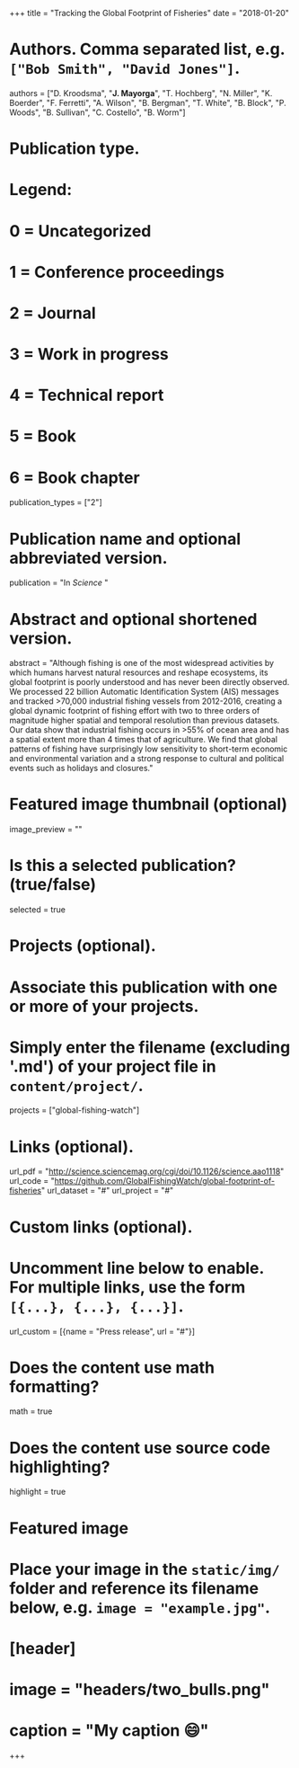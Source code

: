 +++
title = "Tracking the Global Footprint of Fisheries"
date = "2018-01-20"

# Authors. Comma separated list, e.g. `["Bob Smith", "David Jones"]`.
authors = ["D. Kroodsma", "**J. Mayorga**", "T. Hochberg", "N. Miller", "K. Boerder", "F. Ferretti", "A. Wilson", "B. Bergman", "T. White", "B. Block", "P. Woods", "B. Sullivan", "C. Costello", "B. Worm"]

# Publication type.
# Legend:
# 0 = Uncategorized
# 1 = Conference proceedings
# 2 = Journal
# 3 = Work in progress
# 4 = Technical report
# 5 = Book
# 6 = Book chapter
publication_types = ["2"]

# Publication name and optional abbreviated version.
publication = "In *Science* "

# Abstract and optional shortened version.
abstract = "Although fishing is one of the most widespread activities by which humans harvest natural resources and reshape ecosystems, its global footprint is poorly understood and has never been directly observed. We processed 22 billion Automatic Identification System (AIS) messages and tracked >70,000 industrial fishing vessels from 2012-2016, creating a global dynamic footprint of fishing effort with two to three orders of magnitude higher spatial and temporal resolution than previous datasets. Our data show that industrial fishing occurs in >55% of ocean area and has a spatial extent more than 4 times that of agriculture. We find that global patterns of fishing have surprisingly low sensitivity to short-term economic and environmental variation and a strong response to cultural and political events such as holidays and closures."

# Featured image thumbnail (optional)
image_preview = ""

# Is this a selected publication? (true/false)
selected = true

# Projects (optional).
#   Associate this publication with one or more of your projects.
#   Simply enter the filename (excluding '.md') of your project file in `content/project/`.
projects = ["global-fishing-watch"]

# Links (optional).
url_pdf = "http://science.sciencemag.org/cgi/doi/10.1126/science.aao1118"
url_code = "https://github.com/GlobalFishingWatch/global-footprint-of-fisheries"
url_dataset = "#"
url_project = "#"

# Custom links (optional).
#   Uncomment line below to enable. For multiple links, use the form `[{...}, {...}, {...}]`.
url_custom = [{name = "Press release", url = "#"}]

# Does the content use math formatting?
math = true

# Does the content use source code highlighting?
highlight = true

# Featured image
# Place your image in the `static/img/` folder and reference its filename below, e.g. `image = "example.jpg"`.
# [header]
# image = "headers/two_bulls.png"
# caption = "My caption :smile:"

+++

